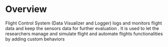 # Overview
Flight Control System (Data Visualizer and Logger) logs and monitors flight data and keep the sensors data 
for further evaluation . It is used to let the researchers manage and simulate flight and automate flights functionalities by adding custom behaviors

